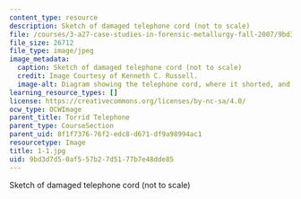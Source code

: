 ```yaml
---
content_type: resource
description: Sketch of damaged telephone cord (not to scale)
file: /courses/3-a27-case-studies-in-forensic-metallurgy-fall-2007/9bd3d7d50af557b27d5177b7e48dde85_1-1.jpg
file_size: 26712
file_type: image/jpeg
image_metadata:
  caption: Sketch of damaged telephone cord (not to scale)
  credit: Image Courtesy of Kenneth C. Russell.
  image-alt: Diagram showing the telephone cord, where it shorted, and where it charred.
learning_resource_types: []
license: https://creativecommons.org/licenses/by-nc-sa/4.0/
ocw_type: OCWImage
parent_title: Torrid Telephone
parent_type: CourseSection
parent_uid: 8f1f7376-76f2-edc8-d671-df9a98994ac1
resourcetype: Image
title: 1-1.jpg
uid: 9bd3d7d5-0af5-57b2-7d51-77b7e48dde85
---
```

Sketch of damaged telephone cord (not to scale)